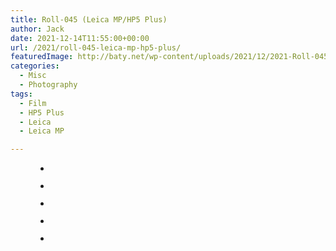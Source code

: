 ```yaml
---
title: Roll-045 (Leica MP/HP5 Plus)
author: Jack
date: 2021-12-14T11:55:00+00:00
url: /2021/roll-045-leica-mp-hp5-plus/
featuredImage: http://baty.net/wp-content/uploads/2021/12/2021-Roll-045_17.jpg
categories:
  - Misc
  - Photography
tags:
  - Film
  - HP5 Plus
  - Leica
  - Leica MP

---
```

 <figure class="wp-container-2 wp-block-gallery-624ad308214b2 wp-block-gallery columns-3 is-cropped">

<ul class="blocks-gallery-grid">
  <li class="blocks-gallery-item">
    <figure><a href="http://baty.net/?attachment_id=2330"><img src="http://baty.net/wp-content/uploads/2021/12/2021-Roll-045_02.jpg" alt="" data-id="2330" data-full-url="http://baty.net/wp-content/uploads/2021/12/2021-Roll-045_02.jpg" data-link="http://baty.net/?attachment_id=2330" class="wp-image-2330" /></a></figure>
  </li>
  <li class="blocks-gallery-item">
    <figure><a href="http://baty.net/?attachment_id=2331"><img src="http://baty.net/wp-content/uploads/2021/12/2021-Roll-045_07.jpg" alt="" data-id="2331" data-full-url="http://baty.net/wp-content/uploads/2021/12/2021-Roll-045_07.jpg" data-link="http://baty.net/?attachment_id=2331" class="wp-image-2331" /></a></figure>
  </li>
  <li class="blocks-gallery-item">
    <figure><a href="http://baty.net/?attachment_id=2332"><img src="http://baty.net/wp-content/uploads/2021/12/2021-Roll-045_17-1.jpg" alt="" data-id="2332" data-full-url="http://baty.net/wp-content/uploads/2021/12/2021-Roll-045_17-1.jpg" data-link="http://baty.net/?attachment_id=2332" class="wp-image-2332" /></a></figure>
  </li>
  <li class="blocks-gallery-item">
    <figure><a href="http://baty.net/?attachment_id=2334"><img src="http://baty.net/wp-content/uploads/2021/12/2021-Roll-045_29.jpg" alt="" data-id="2334" data-full-url="http://baty.net/wp-content/uploads/2021/12/2021-Roll-045_29.jpg" data-link="http://baty.net/?attachment_id=2334" class="wp-image-2334" /></a></figure>
  </li>
  <li class="blocks-gallery-item">
    <figure><a href="http://baty.net/?attachment_id=2335"><img src="http://baty.net/wp-content/uploads/2021/12/2021-Roll-045_32.jpg" alt="" data-id="2335" data-full-url="http://baty.net/wp-content/uploads/2021/12/2021-Roll-045_32.jpg" data-link="http://baty.net/?attachment_id=2335" class="wp-image-2335" /></a></figure>
  </li>
</ul></figure>